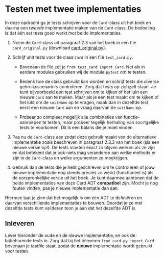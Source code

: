 # Testen met twee implementaties

In deze opdracht ga je tests schrijven voor de `Card`-class uit het boek en daarna een *tweede* implementatie maken van de `Card`-class. De bedoeling is dat één set tests goed werkt met beide implementaties.

1.  Neem de `Card`-class uit paragraaf 2.3 van het boek in een file `card_original.py` (download [card_original.py](card.py)).

2.  Schrijf unit tests voor de class `Card` in een file `test_card.py`.

    - Bovenaan de file zet je `from test_card import Card`. Net als in eerdere modules gebruiken wij de module `pytest` om te testen.

    - Bedenk hoe de class gebruikt kan worden en schrijf tests die diverse gebruiksscenario's controleren. Zorg dat tests op zichzelf staan. Je kunt bijvoorbeeld een test schrijven om te kijken of het lukt een nieuwe `Card` aan te maken. Maar als je een test maakt om te kijken of het lukt om de `suitName` op te vragen, maak dan in dezelfde test eerst een nieuwe `Card` aan en vraag daarvan de `suitName` op.

    - Probeer zo compleet mogelijk alle combinaties van functie-aanroepen te testen, maar probeer tegelijk herhaling van soortgelijke tests te voorkomen. Dit is een balans die je moet vinden.

3.  Pas nu de `Card`-class aan zodat deze gebruik maakt van de alternatieve implementatie zoals beschreven in paragraaf 2.3.3 van het boek (sla een nieuwe versie op!). De tests moeten exact zo blijven werken als ze zijn en dat betekent dat je ook niets mag veranderen aan welke methods er zijn in de `Card`-class en welke argumenten ze meekrijgen.

4.  Gebruik dan de tests die je hebt geschreven om te controleren of jouw nieuwe implementatie nog steeds precies zo werkt (functioneel is) als de oorspronkelijke versie uit het boek. Je kunt daarmee aantonen dat de beide implementaties van deze Card ADT **compatibel** zijn. Mocht je nog fouten vinden, pas je nieuwe implementatie dan aan.

Hiermee laat je zien dat het mogelijk is om één ADT te definiëren en daarvan verschillende implementaties te bouwen. Doordat je ze met dezelfde tests kunt valideren toon je aan dat het dezelfde ADT is.

## Inleveren

Lever hieronder de oude en de nieuwe implementatie, en ook de bijbehorende tests in.
Zorg dat bij het inleveren `from card.py import Card` bovenaan je testfile staat, zodat de **nieuwe** implementatie wordt gebruikt voor testen.
